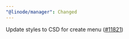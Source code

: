 ```yaml
---
"@linode/manager": Changed
---
```


Update styles to CSD for create menu ([#11821](https://github.com/linode/manager/pull/11821))
